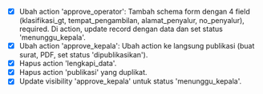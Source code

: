 - [x] Ubah action 'approve_operator': Tambah schema form dengan 4 field (klasifikasi_gt, tempat_pengambilan, alamat_penyalur, no_penyalur), required. Di action, update record dengan data dan set status 'menunggu_kepala'.
- [x] Ubah action 'approve_kepala': Ubah action ke langsung publikasi (buat surat, PDF, set status 'dipublikasikan').
- [x] Hapus action 'lengkapi_data'.
- [x] Hapus action 'publikasi' yang duplikat.
- [x] Update visibility 'approve_kepala' untuk status 'menunggu_kepala'.
